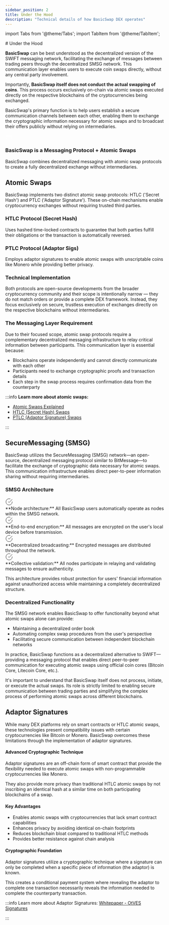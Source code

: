 ```yaml
---
sidebar_position: 2
title: Under the Hood
description: "Technical details of how BasicSwap DEX operates"
---
```


import Tabs from '@theme/Tabs';
import TabItem from '@theme/TabItem';

<div style={{textAlign: 'center'}}>
  # Under the Hood
</div>

**BasicSwap** can be best understood as the decentralized version of the SWIFT messaging network, facilitating the exchange of messages between trading peers through the decentralized SMSG network. This communication layer enables users to execute coin swaps directly, without any central party involvement.

Importantly, **BasicSwap itself does not conduct the actual swapping of coins**. This process occurs exclusively on-chain via atomic swaps executed directly on the respective blockchains of the cryptocurrencies being exchanged. 

BasicSwap's primary function is to help users establish a secure communication channels between each other, enabling them to exchange the cryptographic information necessary for atomic swaps and to broadcast their offers publicly without relying on intermediaries.

<div style={{display: 'flex', justifyContent: 'center', margin: '2rem 0'}}>
  <div style={{maxWidth: '700px', padding: '1.5rem', border: '1px solid #e6e6e6', borderRadius: '8px', boxShadow: '0 2px 5px rgba(0, 0, 0, 0.05)'}}>
    <div style={{display: 'flex', alignItems: 'center', marginBottom: '1rem'}}>
      <div style={{backgroundColor: '#2a3f87', borderRadius: '50%', width: '40px', height: '40px', display: 'flex', justifyContent: 'center', alignItems: 'center', marginRight: '15px', flexShrink: 0}}>
        <svg xmlns="http://www.w3.org/2000/svg" width="20" height="20" viewBox="0 0 24 24" fill="none" stroke="white" strokeWidth="2" strokeLinecap="round" strokeLinejoin="round">
          <rect x="2" y="4" width="20" height="16" rx="2" />
          <path d="M7 15h0M2 9.5h20" />
        </svg>
      </div>
      <h3 style={{margin: 0}}>BasicSwap is a Messaging Protocol + Atomic Swaps</h3>
    </div>
    <p style={{marginBottom: 0}}>
      BasicSwap combines decentralized messaging with atomic swap protocols to create a fully decentralized exchange without intermediaries.
    </p>
  </div>
</div>

## Atomic Swaps

BasicSwap implements two distinct atomic swap protocols: HTLC ('Secret Hash') and PTLC ('Adaptor Signature'). These on-chain mechanisms enable cryptocurrency exchanges without requiring trusted third parties.

<div className="container">
  <div className="row">
    <div className="col col--6">
      <div className="card margin-bottom--md">
        <div className="card__header">
          <h3 style={{textAlign: 'center'}}>HTLC Protocol (Secret Hash)</h3>
        </div>
        <div className="card__body">
          <p style={{marginBottom: 0}}>Uses hashed time-locked contracts to guarantee that both parties fulfill their obligations or the transaction is automatically reversed.</p>
        </div>
      </div>
    </div>
    <div className="col col--6">
      <div className="card margin-bottom--md">
        <div className="card__header">
          <h3 style={{textAlign: 'center'}}>PTLC Protocol (Adaptor Sigs)</h3>
        </div>
        <div className="card__body">
          <p style={{marginBottom: 0}}>Employs adaptor signatures to enable atomic swaps with unscriptable coins like Monero while providing better privacy.</p>   
        </div>
      </div>
    </div>
  </div>
</div>

### Technical Implementation

Both protocols are open-source developments from the broader cryptocurrency community and their scope is intentionally narrow — they do not match orders or provide a complete DEX framework. Instead, they focus exclusively on secure, trustless execution of exchanges directly on the respective blockchains without intermediaries.

### The Messaging Layer Requirement

Due to their focused scope, atomic swap protocols require a complementary decentralized messaging infrastructure to relay critical information between participants. This communication layer is essential because:

* Blockchains operate independently and cannot directly communicate with each other
* Participants need to exchange cryptographic proofs and transaction details
* Each step in the swap process requires confirmation data from the counterparty

:::info
**Learn more about atomic swaps:**
- [Atomic Swaps Explained](https://particl.news/atomic-swap-style-showdown/)
- [HTLC (Secret Hash) Swaps](https://github.com/decred/atomicswap)
- [PTLC (Adaptor Signature) Swaps](https://www.getmonero.org/resources/research-lab/pubs/MRL-0010.pdf)

:::

## SecureMessaging (SMSG)

BasicSwap utilizes the SecureMessaging (SMSG) network—an open-source, decentralized messaging protocol similar to BitMessage—to facilitate the exchange of cryptographic data necessary for atomic swaps. This communication infrastructure enables direct peer-to-peer information sharing without requiring intermediaries.

### SMSG Architecture

<div style={{marginBottom: '2rem'}}>
  <p style={{fontWeight: 'bold', fontSize: '1.1rem', marginBottom: '1rem'}}></p>
  <div style={{display: 'flex', flexDirection: 'column', gap: '1rem'}}>
    <div style={{display: 'flex', alignItems: 'flex-start', gap: '1rem'}}>
      <div style={{color: '#2a3f87', display: 'flex', justifyContent: 'center', alignItems: 'center', flexShrink: 0}}>
        <svg xmlns="http://www.w3.org/2000/svg" width="24" height="24" viewBox="0 0 24 24" fill="none" stroke="currentColor" strokeWidth="2" strokeLinecap="round" strokeLinejoin="round">
          <path d="M22 11.08V12a10 10 0 1 1-5.93-9.14"></path>
          <polyline points="22 4 12 14.01 9 11.01"></polyline>
        </svg>
      </div>
      <div>**Node architecture:** All BasicSwap users automatically operate as nodes within the SMSG network.</div>
    </div>
    <div style={{display: 'flex', alignItems: 'flex-start', gap: '1rem'}}>
      <div style={{color: '#2a3f87', display: 'flex', justifyContent: 'center', alignItems: 'center', flexShrink: 0}}>
        <svg xmlns="http://www.w3.org/2000/svg" width="24" height="24" viewBox="0 0 24 24" fill="none" stroke="currentColor" strokeWidth="2" strokeLinecap="round" strokeLinejoin="round">
          <path d="M22 11.08V12a10 10 0 1 1-5.93-9.14"></path>
          <polyline points="22 4 12 14.01 9 11.01"></polyline>
        </svg>
      </div>
      <div>**End-to-end encryption:** All messages are encrypted on the user's local device before transmission.</div>
    </div>
    <div style={{display: 'flex', alignItems: 'flex-start', gap: '1rem'}}>
      <div style={{color: '#2a3f87', display: 'flex', justifyContent: 'center', alignItems: 'center', flexShrink: 0}}>
        <svg xmlns="http://www.w3.org/2000/svg" width="24" height="24" viewBox="0 0 24 24" fill="none" stroke="currentColor" strokeWidth="2" strokeLinecap="round" strokeLinejoin="round">
          <path d="M22 11.08V12a10 10 0 1 1-5.93-9.14"></path>
          <polyline points="22 4 12 14.01 9 11.01"></polyline>
        </svg>
      </div>
      <div>**Decentralized broadcasting:** Encrypted messages are distributed throughout the network.</div>
    </div>
    <div style={{display: 'flex', alignItems: 'flex-start', gap: '1rem'}}>
      <div style={{color: '#2a3f87', display: 'flex', justifyContent: 'center', alignItems: 'center', flexShrink: 0}}>
        <svg xmlns="http://www.w3.org/2000/svg" width="24" height="24" viewBox="0 0 24 24" fill="none" stroke="currentColor" strokeWidth="2" strokeLinecap="round" strokeLinejoin="round">
          <path d="M22 11.08V12a10 10 0 1 1-5.93-9.14"></path>
          <polyline points="22 4 12 14.01 9 11.01"></polyline>
        </svg>
      </div>
      <div>**Collective validation:** All nodes participate in relaying and validating messages to ensure authenticity.</div>
    </div>
  </div>
</div>

This architecture provides robust protection for users' financial information against unauthorized access while maintaining a completely decentralized structure.

### Decentralized Functionality

The SMSG network enables BasicSwap to offer functionality beyond what atomic swaps alone can provide:

* Maintaining a decentralized order book
* Automating complex swap procedures from the user's perspective
* Facilitating secure communication between independent blockchain networks

In practice, BasicSwap functions as a decentralized alternative to SWIFT—providing a messaging protocol that enables direct peer-to-peer communication for executing atomic swaps using official coin cores (Bitcoin Core, Litecoin Core, etc.).

It's important to understand that BasicSwap itself does not process, initiate, or execute the actual swaps. Its role is strictly limited to enabling secure communication between trading parties and simplifying the complex process of performing atomic swaps across different blockchains.

## Adaptor Signatures

While many DEX platforms rely on smart contracts or HTLC atomic swaps, these technologies present compatibility issues with certain cryptocurrencies like Bitcoin or Monero. BasicSwap overcomes these limitations through the implementation of adaptor signatures.

<div style={{display: 'flex', justifyContent: 'center', alignItems: 'center', margin: '2rem 0'}}>
  <div style={{width: '100%', maxWidth: '800px'}}>
    <Tabs>
      <TabItem value="what" label="What Are Adaptor Signatures" default>
        <div style={{borderRadius: '8px', padding: '1.5rem', background: 'linear-gradient(135deg, #3a87bd, #2a3f87)', color: 'white', boxShadow: '0 4px 6px rgba(0, 0, 0, 0.1)'}}>
          <h4 style={{color: 'white', marginTop: 0}}>Advanced Cryptographic Technique</h4>
          <p>
            Adaptor signatures are an off-chain form of smart contract that provide the flexibility needed to execute atomic swaps with non-programmable cryptocurrencies like Monero.
          </p>
          <p style={{marginBottom: 0}}>
            They also provide more privacy than traditional HTLC atomic swaps by not inscribing an identical hash at a similar time on both participating blockchains of a swap.
          </p>
        </div>
      </TabItem>
      <TabItem value="benefits" label="Benefits">
        <div style={{borderRadius: '8px', padding: '1.5rem', background: 'linear-gradient(135deg, #3a87bd, #2a3f87)', color: 'white', boxShadow: '0 4px 6px rgba(0, 0, 0, 0.1)'}}>
          <h4 style={{color: 'white', marginTop: 0}}>Key Advantages</h4>
          <ul style={{marginBottom: 0}}>
            <li>Enables atomic swaps with cryptocurrencies that lack smart contract capabilities</li>
            <li>Enhances privacy by avoiding identical on-chain footprints</li>
            <li>Reduces blockchain bloat compared to traditional HTLC methods</li>
            <li>Provides better resistance against chain analysis</li>
          </ul>
        </div>
      </TabItem>
      <TabItem value="technical" label="Technical Deep Dive">
        <div style={{borderRadius: '8px', padding: '1.5rem', background: 'linear-gradient(135deg, #3a87bd, #2a3f87)', color: 'white', boxShadow: '0 4px 6px rgba(0, 0, 0, 0.1)'}}>
          <h4 style={{color: 'white', marginTop: 0}}>Cryptographic Foundation</h4>
          <p>
            Adaptor signatures utilize a cryptographic technique where a signature can only be completed when a specific piece of information (the adaptor) is known.
          </p>
          <p style={{marginBottom: 0}}>
            This creates a conditional payment system where revealing the adaptor to complete one transaction necessarily reveals the information needed to complete the counterparty transaction.
          </p>
        </div>
      </TabItem>
    </Tabs>
  </div>
</div>

:::info
Learn more about Adaptor Signatures: [Whitepaper - OtVES Signatures](https://eprint.iacr.org/2018/472.pdf)

:::